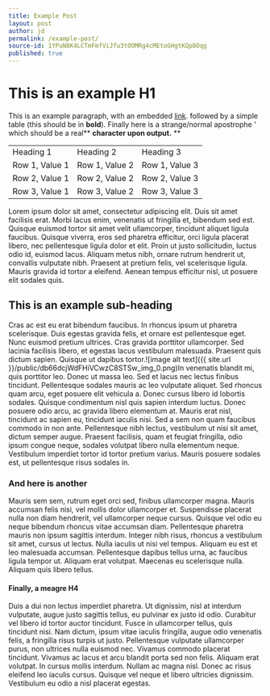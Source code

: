 ```yaml
---
title: Example Post
layout: post
author: jd
permalink: /example-post/
source-id: 1YPuN8K4LCTmFmfViJfu3tOOMRg4cMEtoGHgtKQp8Oqg
published: true
---
```

# This is an example H1

This is an example paragraph, with an embedded [link](http://www.google.com). followed by a simple table (this should be in **bold**). Finally here is a strange/normal apostrophe ' which should be a real** **character upon output.** **

<table>
  <tr>
    <td>Heading 1</td>
    <td>Heading 2</td>
    <td>Heading 3</td>
  </tr>
  <tr>
    <td>Row 1, Value 1</td>
    <td>Row 1, Value 2</td>
    <td>Row 1, Value 3</td>
  </tr>
  <tr>
    <td>Row 2, Value 1</td>
    <td>Row 2, Value 2</td>
    <td>Row 2, Value 3</td>
  </tr>
  <tr>
    <td>Row 3, Value 1</td>
    <td>Row 3, Value 2</td>
    <td>Row 3, Value 3</td>
  </tr>
</table>


Lorem ipsum dolor sit amet, consectetur adipiscing elit. Duis sit amet facilisis erat. Morbi lacus enim, venenatis ut fringilla et, bibendum sed est. Quisque euismod tortor sit amet velit ullamcorper, tincidunt aliquet ligula faucibus. Quisque viverra, eros sed pharetra efficitur, orci ligula placerat libero, nec pellentesque ligula dolor et elit. Proin ut justo sollicitudin, luctus odio id, euismod lacus. Aliquam metus nibh, ornare rutrum hendrerit ut, convallis vulputate nibh. Praesent at pretium felis, vel scelerisque ligula. Mauris gravida id tortor a eleifend. Aenean tempus efficitur nisl, ut posuere elit sodales quis.

## This is an example sub-heading

Cras ac est eu erat bibendum faucibus. In rhoncus ipsum ut pharetra scelerisque. Duis egestas gravida felis, et ornare est pellentesque eget. Nunc euismod pretium ultrices. Cras gravida porttitor ullamcorper. Sed lacinia facilisis libero, et egestas lacus vestibulum malesuada. Praesent quis dictum sapien. Quisque ut dapibus tortor.![image alt text]({{ site.url }}/public/db66dcjWdFHiVCwzC8STSw_img_0.png)In venenatis blandit mi, quis porttitor leo. Donec ut massa leo. Sed et lacus nec lectus finibus tincidunt. Pellentesque sodales mauris ac leo vulputate aliquet. Sed rhoncus quam arcu, eget posuere elit vehicula a. Donec cursus libero id lobortis sodales. Quisque condimentum nisl quis sapien interdum luctus. Donec posuere odio arcu, ac gravida libero elementum at. Mauris erat nisl, tincidunt ac sapien eu, tincidunt iaculis nisi. Sed a sem non quam faucibus commodo in non ante. Pellentesque nibh lectus, vestibulum ut nisi sit amet, dictum semper augue. Praesent facilisis, quam et feugiat fringilla, odio ipsum congue neque, sodales volutpat libero nulla elementum neque. Vestibulum imperdiet tortor id tortor pretium varius. Mauris posuere sodales est, ut pellentesque risus sodales in.

### And here is another

Mauris sem sem, rutrum eget orci sed, finibus ullamcorper magna. Mauris accumsan felis nisi, vel mollis dolor ullamcorper et. Suspendisse placerat nulla non diam hendrerit, vel ullamcorper neque cursus. Quisque vel odio eu neque bibendum rhoncus vitae accumsan diam. Pellentesque pharetra mauris non ipsum sagittis interdum. Integer nibh risus, rhoncus a vestibulum sit amet, cursus ut lectus. Nulla iaculis ut nisi vel tempus. Aliquam eu est et leo malesuada accumsan. Pellentesque dapibus tellus urna, ac faucibus ligula tempor ut. Aliquam erat volutpat. Maecenas eu scelerisque nulla. Aliquam quis libero tellus.

#### Finally, a meagre H4

Duis a dui non lectus imperdiet pharetra. Ut dignissim, nisl at interdum vulputate, augue justo sagittis tellus, eu pulvinar ex justo id odio. Curabitur vel libero id tortor auctor tincidunt. Fusce in ullamcorper tellus, quis tincidunt nisi. Nam dictum, ipsum vitae iaculis fringilla, augue odio venenatis felis, a fringilla risus turpis ut justo. Pellentesque vulputate ullamcorper purus, non ultrices nulla euismod nec. Vivamus commodo placerat tincidunt. Vivamus ac lacus et arcu blandit porta sed non felis. Aliquam erat volutpat. In cursus mollis interdum. Nullam ac magna nisl. Donec ac risus eleifend leo iaculis cursus. Quisque vel neque et libero ultricies dignissim. Vestibulum eu odio a nisl placerat egestas.

